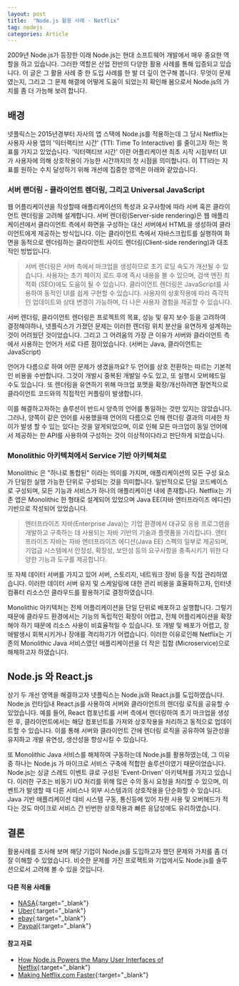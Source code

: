 ```yaml
---
layout: post
title:  "Node.js 활용 사례 - Netflix"
tag: nodejs
categories: Article
---
```


2009년 Node.js가 등장한 이래 Node.js는 현대 소프트웨어 개발에서 매우 중요한 역할을 하고 있습니다. 그러한 역할은 산업 전반의 다양한 활용 사례를 통해 입증되고 있습니다. 이 글은 그 활용 사례 중 한 도입 사례를 한 발 더 깊이 연구해 봅니다. 무엇이 문제였는지, 그리고 그 문제 해결에 어떻게 도움이 되었는지 확인해 봄으로서 Node.js의 가치를 좀 더 가늠해 보려 합니다.

## 배경

넷플릭스는 2015년경부터 자사의 앱 스택에 Node.js를 적용하는데 그 당시 Netflix는 사용자 사용 앱의 '익터랙티브 시간' (TTI: Time To Interactive) 를 줄이고자 하는 목표를 가지고 있었습니다. '익터랙티브 시간' 이란 어플리케이션 최초 시작 시점부터 UI 가 사용자에 의해 상호작용이 가능한 시간까지의 첫 시점을 의미합니다. 이 TTI라는 지표를 원하는 수치 달성하기 위해 개선에 집중한 영역은 아래와 같았습니다.

### 서버 랜더링 - 클라이언트 렌더링, 그리고 Universal JavaScript

웹 어플리케이션을 작성할때 애플리케이션의 특성과 요구사항에 따라 서버 혹은 클라이언트 렌더링을 고려해 설계합니다. 서버 렌더링(Server-side rendering)은 웹 애플리케이션에서 클라이언트 측에서 화면을 구성하는 대신 서버에서 HTML을 생성하여 클라이언트에게 제공하는 방식입니다. 이는 클라이언트 측에서 자바스크립트를 실행하여 화면을 동적으로 렌더링하는 클라이언트 사이드 렌더링(Client-side rendering)과 대조적인 방법입니다.

> 서버 렌더링은 서버 측에서 마크업을 생성하므로 초기 로딩 속도가 개선될 수 있습니다. 사용자는 초기 페이지 로드 후에 즉시 내용을 볼 수 있으며, 검색 엔진 최적화 (SEO)에도 도움이 될 수 있습니다.  클라이언트 렌더링은 JavaScript를 사용하여 동적인 UI를 쉽게 구현할 수 있습니다. 사용자의 상호작용에 따라 즉각적인 업데이트와 상태 변경이 가능하며, 더 나은 사용자 경험을 제공할 수 있습니다.

서버 렌더링, 클라이언트 렌더링은 프로젝트의 목표, 성능 및 유지 보수 등을 고려하여 결정해야하나, 넷플릭스가 가졌던 문제는 이러한 렌더링 위치 분산을 유연하게 설계하는 것이 어려웠던 것이었습니다. 그리고 그 어려움의 가장 큰 이유가 서버와 클라이언트 측에서 사용하는 언어가 서로 다른 점이었습니다. (서버는 Java, 클라이언트는 JavaScript)

언어가 다름으로 하여 어떤 문제가 생겼을까요? 두 언어를 상호 전환하는 따르는 기본적인 비용을 수반합니다. 그것이 개발시 중복된 개발일 수도 있고, 또 실행시 오버헤드일 수도 있습니다. 또 렌더링을 유연하기 위해 마크업 포맷을 확장/개선하려면 필연적으로 클라이언트 코드와의 직접적인 커플링이 발생합니다.

이를 해결하고자하는 솔루션이 반드시 양측의 언어를 통일하는 것만 있지는 않았습니다. 그러나, 양쪽이 같은 언어를 사용했을때 언어의 다름으로 인해 렌더링 결과의 미세한 차이가 발생 할 수 있는 있다는 것을 알게되었으며, 이로 인해 모든 마크업이 동일 언어에서 제공하는 한 API를 사용하여 구성하는 것이 이상적이다라고 판단하게 되었습니다.

### Monolithic 아키텍쳐에서 Service 기반 아키텍쳐로
Monolithic 은 "하나로 통합된" 이라는 의미를 가지며, 애플리케이션의 모든 구성 요소가 단일한 실행 가능한 단위로 구성되는 것을 의미합니다. 일반적으로 단일 코드베이스로 구성되며, 모든 기능과 서비스가 하나의 애플리케이션 내에 존재합니다. Netflix는 기존 앱은 Monolithic 한 형태로 설계되어 있었으며 Java EE(자바 엔터프라이즈 에디션) 기반으로 작성되어 있었습니다.

> 엔터프라이즈 자바(Enterprise Java)는 기업 환경에서 대규모 응용 프로그램을 개발하고 구축하는 데 사용되는 자바 기반의 기술과 플랫폼을 가리킵니다. 엔터프라이즈 자바는 자바 엔터프라이즈 에디션(Java EE) 스펙의 일부로 제공되며, 기업급 시스템에서 안정성, 확장성, 보안성 등의 요구사항을 충족시키기 위한 다양한 기능과 도구를 제공합니다.

또 자체 데이터 서버를 가지고 있어 서버, 스토리지, 네트워크 장비 등을 직접 관리하였습니다. 이러한 데이터 서버 유지 및 스케일링에 대한 관리 비용을 효율화하고자, 인터넷 컴퓨터 리소스인 클라우드를 활용하기로 결정하였습니다.

Monolithic 아키텍처는 전체 어플리케이션을 단일 단위로 배포하고 실행합니다. 그렇기 때문에 클라우드 환경에서는 기능의 독립적인 확장이 어렵고, 전체 어플리케이션을 확장해야 하기 때문에 리소스 사용이 비효율적일 수 있습니다. 또 개발 및 배포가 어렵고, 장애발생시 회복시키거나 장애를 격리하기가 어렵습니다. 이러한 이유로인해 Netflix는 기존의 Monolithic Java 서비스였던 애플리케이션을 더 작은 집합 (Microservice)으로 해체하고자 하였습니다.

## Node.js 와 React.js

상기 두 개선 영역을 해결하고자 넷플릭스는 Node.js와 React.js를 도입하였습니다. Node.js 런타임내 React.js를 사용하여 서버와 클라이언트의 렌더링 로직을 공유할 수 있었습니다. 예를 들어, React 컴포넌트를 서버 측에서 렌더링하여 초기 마크업을 생성한 후, 클라이언트에서는 해당 컴포넌트를 가져와 상호작용을 처리하고 동적으로 업데이트할 수 있습니다. 이를 통해 서버와 클라이언트 간에 렌더링 로직을 공유하여 일관성을 유지하고 개발 유연성, 생산성을 향상시킬 수 있습니다.

또 Monolithic Java 서비스를 해체하여 구동하는데 Node.js를 활용하였는데, 그 이유 중 하나는 Node.js 가 마이크로 서비스 구축에 적합한 솔루션이였기 때문이었습니다. Node.js는 싱글 스레드 이벤트 큐로 구성된 'Event-Driven' 아키텍쳐를 가지고 있습니다. 이러한 구조는 비동기 I/O 처리를 위해 많은 수의 동시 요청을 처리할 수 있으며, 이벤트가 발생할 때 다른 서비스나 외부 시스템과의 상호작용을 단순화할 수 있습니다. Java 기반 애플리케이션 대비 시스템 구동, 통신등에 있어 자원 사용 및 오버헤드가 적다는 것도 마이크로 서비스 간 빈번한 상호작용과 빠른 응답성에도 유리하였습니다.

## 결론

활용사례를 조사해 보며 해당 기업이 Node.js를 도입하고자 했던 문제와 가치를 좀 더 잘 이해할 수 있었습니다. 비슷한 문제를 가진 프로젝트와 기업에서도 Node.js를 솔루션으로서 고려해 볼 수 있을 것입니다.

#### 다른 적용 사례들
- [NASA](https://openjsf.org/wp-content/uploads/sites/84/2020/02/Case_Study-Node.js-NASA.pdf){:target="_blank"}
- [Uber](https://www.uber.com/en-IN/blog/uber-tech-stack-part-two/){:target="_blank"}
- [ebay](https://clinejj.medium.com/building-with-node-js-at-ebay-9bbdf7d79b82){:target="_blank"}
- [Paypal](https://medium.com/paypal-tech/node-js-at-paypal-4e2d1d08ce4f){:target="_blank"}

#### 참고 자료
- [How Node.js Powers the Many User Interfaces of Netflix](https://thenewstack.io/netflix-uses-node-js-power-user-interface/){:target="_blank"}
- [Making Netflix.com Faster](https://netflixtechblog.com/making-netflix-com-faster-f95d15f2e972){:target="_blank"}
